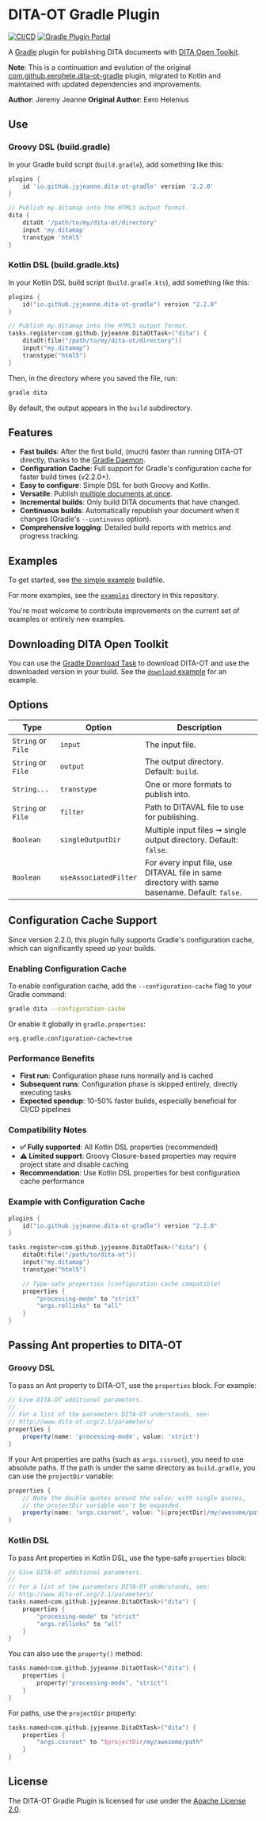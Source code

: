 # DITA-OT Gradle Plugin

[![CI/CD](https://github.com/jyjeanne/dita-ot-gradle/actions/workflows/ci.yml/badge.svg)](https://github.com/jyjeanne/dita-ot-gradle/actions/workflows/ci.yml)
[![Gradle Plugin Portal](https://img.shields.io/gradle-plugin-portal/v/io.github.jyjeanne.dita-ot-gradle)](https://plugins.gradle.org/plugin/io.github.jyjeanne.dita-ot-gradle)

A [Gradle] plugin for publishing DITA documents with [DITA Open Toolkit].

**Note**: This is a continuation and evolution of the original [com.github.eerohele.dita-ot-gradle](https://github.com/eerohele/dita-ot-gradle) plugin, migrated to Kotlin and maintained with updated dependencies and improvements.

**Author**: Jeremy Jeanne
**Original Author**: Eero Helenius

## Use

### Groovy DSL (build.gradle)

In your Gradle build script (`build.gradle`), add something like this:

```gradle
plugins {
    id 'io.github.jyjeanne.dita-ot-gradle' version '2.2.0'
}

// Publish my.ditamap into the HTML5 output format.
dita {
    ditaOt '/path/to/my/dita-ot/directory'
    input 'my.ditamap'
    transtype 'html5'
}
```

### Kotlin DSL (build.gradle.kts)

In your Kotlin DSL build script (`build.gradle.kts`), add something like this:

```kotlin
plugins {
    id("io.github.jyjeanne.dita-ot-gradle") version "2.2.0"
}

// Publish my.ditamap into the HTML5 output format.
tasks.register<com.github.jyjeanne.DitaOtTask>("dita") {
    ditaOt(file("/path/to/my/dita-ot/directory"))
    input("my.ditamap")
    transtype("html5")
}
```

Then, in the directory where you saved the file, run:

```bash
gradle dita
```

By default, the output appears in the `build` subdirectory.

## Features

- **Fast builds**: After the first build, (much) faster than running DITA-OT directly, thanks to the [Gradle Daemon].
- **Configuration Cache**: Full support for Gradle's configuration cache for faster build times (v2.2.0+).
- **Easy to configure**: Simple DSL for both Groovy and Kotlin.
- **Versatile**: Publish [multiple documents at once](https://github.com/jyjeanne/dita-ot-gradle/tree/master/examples/filetree).
- **Incremental builds**: Only build DITA documents that have changed.
- **Continuous builds**: Automatically republish your document when it changes (Gradle's `--continuous` option).
- **Comprehensive logging**: Detailed build reports with metrics and progress tracking.

## Examples

To get started, see [the simple example](https://github.com/jyjeanne/dita-ot-gradle/tree/master/examples/simple) buildfile.

For more examples, see the [`examples`](https://github.com/jyjeanne/dita-ot-gradle/tree/master/examples) directory in this repository.

You're most welcome to contribute improvements on the current set of examples or entirely new examples.

## Downloading DITA Open Toolkit

You can use the [Gradle Download Task](https://github.com/michel-kraemer/gradle-download-task) to download DITA-OT and
use the downloaded version in your build. See the [`download` example](https://github.com/jyjeanne/dita-ot-gradle/blob/master/examples/download/build.gradle) for an example.

## Options

| Type | Option | Description |
| ---- | ------ | ----------- |
| `String` or `File` | `input` | The input file. |
| `String` or `File` | `output` | The output directory. Default: `build`. |
| `String...` |	`transtype` | One or more formats to publish into. |
| `String` or `File` | `filter` | Path to DITAVAL file to use for publishing. |
| `Boolean` | `singleOutputDir` | Multiple input files ➞ single output directory. Default: `false`. |
| `Boolean` |	`useAssociatedFilter` |	For every input file, use DITAVAL file in same directory with same basename. Default: `false`. |

## Configuration Cache Support

Since version 2.2.0, this plugin fully supports Gradle's configuration cache, which can significantly speed up your builds.

### Enabling Configuration Cache

To enable configuration cache, add the `--configuration-cache` flag to your Gradle command:

```bash
gradle dita --configuration-cache
```

Or enable it globally in `gradle.properties`:

```properties
org.gradle.configuration-cache=true
```

### Performance Benefits

- **First run**: Configuration phase runs normally and is cached
- **Subsequent runs**: Configuration phase is skipped entirely, directly executing tasks
- **Expected speedup**: 10-50% faster builds, especially beneficial for CI/CD pipelines

### Compatibility Notes

- **✅ Fully supported**: All Kotlin DSL properties (recommended)
- **⚠️ Limited support**: Groovy Closure-based properties may require project state and disable caching
- **Recommendation**: Use Kotlin DSL properties for best configuration cache performance

### Example with Configuration Cache

```kotlin
plugins {
    id("io.github.jyjeanne.dita-ot-gradle") version "2.2.0"
}

tasks.register<com.github.jyjeanne.DitaOtTask>("dita") {
    ditaOt(file("/path/to/dita-ot"))
    input("my.ditamap")
    transtype("html5")

    // Type-safe properties (configuration cache compatible)
    properties {
        "processing-mode" to "strict"
        "args.rellinks" to "all"
    }
}
```

## Passing Ant properties to DITA-OT

### Groovy DSL

To pass an Ant property to DITA-OT, use the `properties` block. For example:

```groovy
// Give DITA-OT additional parameters.
//
// For a list of the parameters DITA-OT understands, see:
// http://www.dita-ot.org/2.1/parameters/
properties {
    property(name: 'processing-mode', value: 'strict')
}
```

If your Ant properties are paths (such as `args.cssroot`), you need to use absolute paths. If the path is under the same directory as `build.gradle`, you can use the `projectDir` variable:

```groovy
properties {
    // Note the double quotes around the value; with single quotes,
    // the projectDir variable won't be expanded.
    property(name: 'args.cssroot', value: "${projectDir}/my/awesome/path")
}
```

### Kotlin DSL

To pass Ant properties in Kotlin DSL, use the type-safe `properties` block:

```kotlin
// Give DITA-OT additional parameters.
//
// For a list of the parameters DITA-OT understands, see:
// http://www.dita-ot.org/2.1/parameters/
tasks.named<com.github.jyjeanne.DitaOtTask>("dita") {
    properties {
        "processing-mode" to "strict"
        "args.rellinks" to "all"
    }
}
```

You can also use the `property()` method:

```kotlin
tasks.named<com.github.jyjeanne.DitaOtTask>("dita") {
    properties {
        property("processing-mode", "strict")
    }
}
```

For paths, use the `projectDir` property:

```kotlin
tasks.named<com.github.jyjeanne.DitaOtTask>("dita") {
    properties {
        "args.cssroot" to "$projectDir/my/awesome/path"
    }
}
```

## License

The DITA-OT Gradle Plugin is licensed for use under the [Apache License 2.0].

[Apache License 2.0]: https://www.apache.org/licenses/LICENSE-2.0.html
[DITA Open Toolkit]: https://www.dita-ot.org
[Gradle]: https://gradle.org
[Gradle Daemon]: https://docs.gradle.org/current/userguide/gradle_daemon.html
